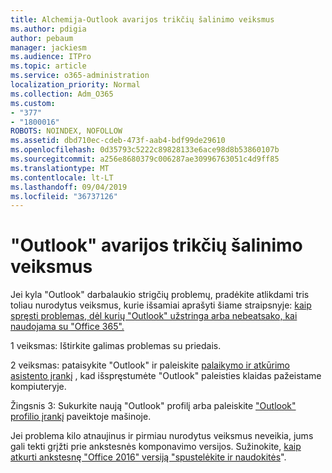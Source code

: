 ```yaml
---
title: Alchemija-Outlook avarijos trikčių šalinimo veiksmus
ms.author: pdigia
author: pebaum
manager: jackiesm
ms.audience: ITPro
ms.topic: article
ms.service: o365-administration
localization_priority: Normal
ms.collection: Adm_O365
ms.custom:
- "377"
- "1800016"
ROBOTS: NOINDEX, NOFOLLOW
ms.assetid: dbd710ec-cdeb-473f-aab4-bdf99de29610
ms.openlocfilehash: 0d35793c5222c89828133e6ace98d8b53860107b
ms.sourcegitcommit: a256e8680379c006287ae30996763051c4d9ff85
ms.translationtype: MT
ms.contentlocale: lt-LT
ms.lasthandoff: 09/04/2019
ms.locfileid: "36737126"
---
```

# <a name="outlook-crash-troubleshooting-steps"></a>"Outlook" avarijos trikčių šalinimo veiksmus

Jei kyla "Outlook" darbalaukio strigčių problemų, pradėkite atlikdami tris toliau nurodytus veiksmus, kurie išsamiai aprašyti šiame straipsnyje: [kaip spręsti problemas, dėl kurių "Outlook" užstringa arba nebeatsako, kai naudojama su "Office 365".](https://docs.microsoft.com/exchange/troubleshoot/outlook-crashes/crash-issues)
  
1 veiksmas: Ištirkite galimas problemas su priedais.
  
2 veiksmas: pataisykite "Outlook" ir paleiskite [palaikymo ir atkūrimo asistento įrankį](https://aka.ms/SaRA-OutlookWontStart) , kad išspręstumėte "Outlook" paleisties klaidas pažeistame kompiuteryje.
  
Žingsnis 3: Sukurkite naują "Outlook" profilį arba paleiskite ["Outlook" profilio įrankį](https://aka.ms/SaRA-OutlookSetupProfile) paveiktoje mašinoje.
  
Jei problema kilo atnaujinus ir pirmiau nurodytus veiksmus neveikia, jums gali tekti grįžti prie ankstesnės komponavimo versijos. Sužinokite, [kaip atkurti ankstesnę "Office 2016" versiją "spustelėkite ir naudokitės](https://support.microsoft.com/help/2770432)".
  